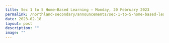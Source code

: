 ```yaml
---
title: Sec 1 to 5 Home–Based Learning – Monday, 20 February 2023
permalink: /northland-secondary/announcements/sec-1-to-5-home-based-learning-monday-20-february-2023/
date: 2023-02-18
layout: post
description: ""
image: ""
---
```


